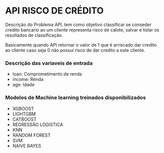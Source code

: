 # API RISCO DE CRÉDITO

Descrição do Problema API, tem como objetivo classificar se conseder credito bancario ao um cliente representa risco de calote, salvar e listar os resultados de classificação.

Basicamente quando API retornar o valor de 1 que é arriscado dar credito ao cliente caso seja 0 não possui risco de dar credito a este cliente.

### Descrição das variaveis de entrada 

- loan: Comprometimento de renda 
- income: Renda
- age: Idade 

### Modelos de Machine learning treinados disponibilizados

- XGBOOST
- LIGHTGBM
- CATBOOST
- REGRESSÃO LOGISTICA
- KNN
- RANDOM FOREST
- SVM
- NAIVE BAYES
